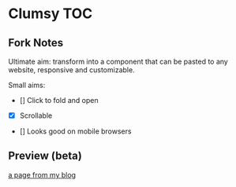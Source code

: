 # Clumsy TOC

## Fork Notes

Ultimate aim: transform into a component that can be pasted to any website, responsive and customizable. 

Small aims:

- [] Click to fold and open 
- [X] Scrollable 
- [] Looks good on mobile browsers 

## Preview (beta)

[a page from my blog](https://loikein.github.io/2019/01/05/notes-stat1/)
